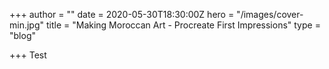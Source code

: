 +++
author = ""
date = 2020-05-30T18:30:00Z
hero = "/images/cover-min.jpg"
title = "Making Moroccan Art - Procreate First Impressions"
type = "blog"

+++
Test